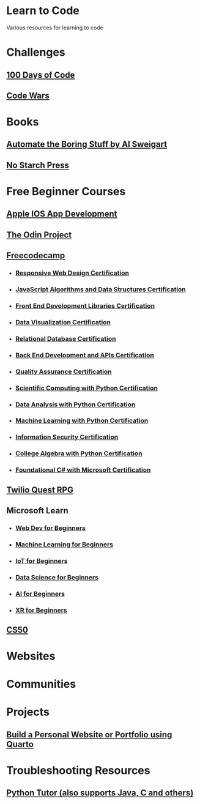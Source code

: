 # Learn to Code
Various resources for learning to code

# Challenges
## [100 Days of Code](https://www.100daysofcode.com)
## [Code Wars](www.codewars.com/r/sdr0pQ)

# Books
## [Automate the Boring Stuff by Al Sweigart](https://automatetheboringstuff.com)
## [No Starch Press](https://nostarch.com/catalog/python)

# Free Beginner Courses
## [Apple IOS App Development](https://developer.apple.com/tutorials/app-dev-training)
## [The Odin Project](https://www.theodinproject.com/)
## [Freecodecamp](https://www.freecodecamp.org)
* ### [Responsive Web Design Certification](https://www.freecodecamp.org/learn/2022/responsive-web-design/)
* ### [JavaScript Algorithms and Data Structures Certification](https://www.freecodecamp.org/learn/javascript-algorithms-and-data-structures/)
* ### [Front End Development Libraries Certification](https://www.freecodecamp.org/learn/front-end-development-libraries/)
* ### [Data Visualization Certification](https://www.freecodecamp.org/learn/data-visualization/)
* ### [Relational Database Certification](https://www.freecodecamp.org/learn/relational-database/)
* ### [Back End Development and APIs Certification](https://www.freecodecamp.org/learn/back-end-development-and-apis/)
* ### [Quality Assurance Certification](https://www.freecodecamp.org/learn/quality-assurance/)
* ### [Scientific Computing with Python Certification](https://www.freecodecamp.org/learn/scientific-computing-with-python/)
* ### [Data Analysis with Python Certification](https://www.freecodecamp.org/learn/data-analysis-with-python/)
* ### [Machine Learning with Python Certification](https://www.freecodecamp.org/learn/machine-learning-with-python/)
* ### [Information Security Certification](https://www.freecodecamp.org/learn/information-security/)
* ### [College Algebra with Python Certification](https://www.freecodecamp.org/learn/college-algebra/)
* ### [Foundational C# with Microsoft Certification](https://www.freecodecamp.org/learn/foundational-csharp/)
## [Twilio Quest RPG](https://www.twilio.com/quest)
## Microsoft Learn
* ### [Web Dev for Beginners](https://github.com/microsoft/Web-Dev-For-Beginners/tree/main)
* ### [Machine Learning for Beginners](https://github.com/microsoft/ML-For-Beginners)
* ### [IoT for Beginners](https://github.com/microsoft/IoT-For-Beginners)
* ### [Data Science for Beginners](https://github.com/microsoft/Data-Science-For-Beginners)
* ### [AI for Beginners](https://github.com/microsoft/ai-for-beginners)
* ### [XR for Beginners](https://github.com/microsoft/xr-development-for-beginners)
## [CS50](https://cs50.harvard.edu/college/2023/fall/)

# Websites

# Communities

# Projects
## [Build a Personal Website or Portfolio using Quarto](https://quarto.org)

# Troubleshooting Resources
## [Python Tutor (also supports Java, C and others)](https://pythontutor.com/visualize.html#mode=edit)

